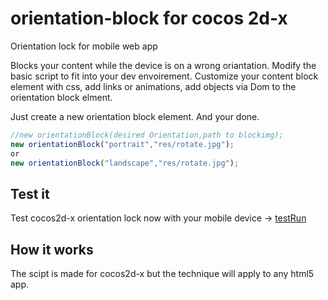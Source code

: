 # orientation-block for cocos 2d-x
Orientation lock for mobile web app

Blocks your content while the device is on a wrong oriantation. Modify the basic script to fit into your dev envoirement.
Customize your content block element with css, add links or animations, add objects via Dom to the orientation block elment.

Just create a new orientation block element. And your done.
```javascript
//new orientationBlock(desired Orientation,path to blockimg);
new orientationBlock("portrait","res/rotate.jpg");
or
new orientationBlock("landscape","res/rotate.jpg");
```


## Test it
Test cocos2d-x orientation lock now with your mobile device -> <a href="http://markustieche.github.io/orientation-block/" target="_blank">testRun</a>

## How it works
The scipt is made for cocos2d-x but the technique will apply to any html5 app.
